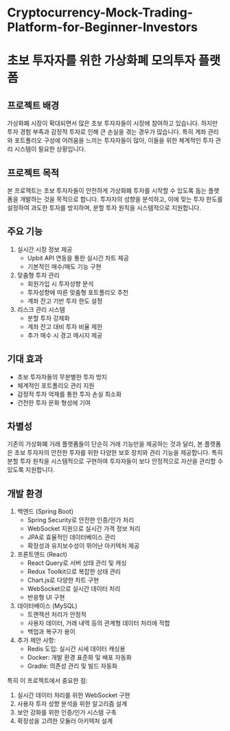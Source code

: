 # Cryptocurrency-Mock-Trading-Platform-for-Beginner-Investors

# 초보 투자자를 위한 가상화폐 모의투자 플랫폼

## 프로젝트 배경

가상화폐 시장이 확대되면서 많은 초보 투자자들이 시장에 참여하고 있습니다. 하지만 투자 경험 부족과 감정적 투자로 인해 큰 손실을 겪는 경우가 많습니다. 특히 계좌 관리와 포트폴리오 구성에 어려움을 느끼는 투자자들이 많아, 이들을 위한 체계적인 투자 관리 시스템이 필요한 상황입니다.

## 프로젝트 목적

본 프로젝트는 초보 투자자들이 안전하게 가상화폐 투자를 시작할 수 있도록 돕는 플랫폼을 개발하는 것을 목적으로 합니다. 투자자의 성향을 분석하고, 이에 맞는 투자 한도를 설정하여 과도한 투자를 방지하며, 분할 투자 원칙을 시스템적으로 지원합니다.

## 주요 기능

1. 실시간 시장 정보 제공
    - Upbit API 연동을 통한 실시간 차트 제공
    - 기본적인 매수/매도 기능 구현
2. 맞춤형 투자 관리
    - 회원가입 시 투자성향 분석
    - 투자성향에 따른 맞춤형 포트폴리오 추천
    - 계좌 잔고 기반 투자 한도 설정
3. 리스크 관리 시스템
    - 분할 투자 강제화
    - 계좌 잔고 대비 투자 비율 제한
    - 추가 매수 시 경고 메시지 제공

## 기대 효과

- 초보 투자자들의 무분별한 투자 방지
- 체계적인 포트폴리오 관리 지원
- 감정적 투자 억제를 통한 투자 손실 최소화
- 건전한 투자 문화 형성에 기여

## 차별성

기존의 가상화폐 거래 플랫폼들이 단순히 거래 기능만을 제공하는 것과 달리, 본 플랫폼은 초보 투자자의 안전한 투자를 위한 다양한 보호 장치와 관리 기능을 제공합니다. 특히 분할 투자 원칙을 시스템적으로 구현하여 투자자들이 보다 안정적으로 자산을 관리할 수 있도록 지원합니다.

## 개발 환경

1. 백엔드 (Spring Boot)
    - Spring Security로 안전한 인증/인가 처리
    - WebSocket 지원으로 실시간 가격 정보 처리
    - JPA로 효율적인 데이터베이스 관리
    - 확장성과 유지보수성이 뛰어난 아키텍처 제공
2. 프론트엔드 (React)
    - React Query로 서버 상태 관리 및 캐싱
    - Redux Toolkit으로 복잡한 상태 관리
    - Chart.js로 다양한 차트 구현
    - WebSocket으로 실시간 데이터 처리
    - 반응형 UI 구현
3. 데이터베이스 (MySQL)
    - 트랜잭션 처리가 안정적
    - 사용자 데이터, 거래 내역 등의 관계형 데이터 처리에 적합
    - 백업과 복구가 용이
4. 추가 제안 사항:
    - Redis 도입: 실시간 시세 데이터 캐싱용
    - Docker: 개발 환경 표준화 및 배포 자동화
    - Gradle: 의존성 관리 및 빌드 자동화

특히 이 프로젝트에서 중요한 점:

1. 실시간 데이터 처리를 위한 WebSocket 구현
2. 사용자 투자 성향 분석을 위한 알고리즘 설계
3. 보안 강화를 위한 인증/인가 시스템 구축
4. 확장성을 고려한 모듈러 아키텍처 설계

